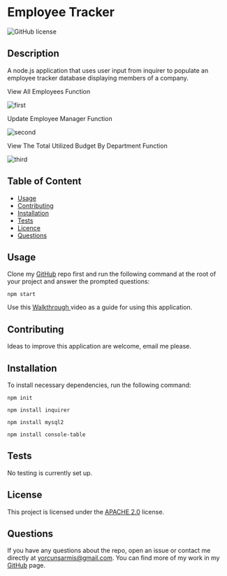   # **Employee Tracker**

  ![GitHub license](https://img.shields.io/badge/license-APACHE2.0-blue.svg)
  
  ## Description 
  
  A node.js application that uses user input from inquirer to populate an employee tracker database displaying members of a company.
  
  View All Employees Function
  
  ![first](https://user-images.githubusercontent.com/79064464/171375185-5b6a3291-b23a-49c8-b775-36f8480624db.png)
  
  Update Employee Manager Function
  
  ![second](https://user-images.githubusercontent.com/79064464/171376140-b21c88a0-aa4b-4e33-a0fa-817f52e7a497.png)
  
  View The Total Utilized Budget By Department Function
  
  ![third](https://user-images.githubusercontent.com/79064464/171385418-6b9c2946-20fe-4d22-8270-990c3b49e091.png)

  ## Table of Content

  * [Usage](#usage)
  * [Contributing](#contributing)
  * [Installation](#installation)
  * [Tests](#tests)
  * [Licence](#license)
  * [Questions](#questions)

  ## Usage

  Clone my [GitHub](https://github.com/orcunSarmis/Employee-Tracker) repo first and run the following command at the root of your project and answer the prompted questions:
  
  ```
  npm start
  ```
  Use this [Walkthrough ](https://drive.google.com/file/d/10fgHbtFOY3-HBWs1oSt9bkB8RpTLxuk8/view?usp=sharing) video as a guide for using this application.
  
  ## Contributing

  Ideas to improve this application are welcome, email me please.

  ## Installation

  To install necessary dependencies, run the following command:
  ```
  npm init
  ```
  ```
  npm install inquirer
  ```
  ```
  npm install mysql2
  ```
  ```
  npm install console-table
  ```
 
  ## Tests

  No testing is currently set up.
  
  ## License

   This project is licensed under the [APACHE 2.0](https://www.apache.org/licenses/LICENSE-2.0) license. 

  ## Questions

  If you have any questions about the repo, open an issue or contact me directly at yorcunsarmis@gmail.com. You can find more of my work in my [GitHub](https://github.com/orcunSarmis/) page.
